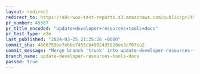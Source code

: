```yaml
---
layout: redirect
redirect_to: https://a8c-woo-test-reports.s3.amazonaws.com/public/pr/45567/e2e/index.html
pr_number: 45567
pr_title_encoded: "Update+developer+resources+tools+docs"
pr_test_type: e2e
last_published: "2024-03-25 21:25:26 +0000"
commit_sha: 4866759be7e6be7455cb4902435820ee3c707ea2
commit_message: "Merge branch 'trunk' into update-developer-resources-tools-docs"
branch_name: update-developer-resources-tools-docs
passed: true
---
```

